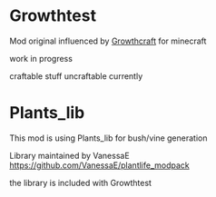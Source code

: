 Growthtest
==========
Mod original influenced by [Growthcraft](http://growthcraft.wikispaces.com) for minecraft 

work in progress

craftable stuff uncraftable currently

Plants_lib
==========
This mod is using Plants_lib for bush/vine generation

Library maintained by VanessaE
https://github.com/VanessaE/plantlife_modpack

the library is included with Growthtest
